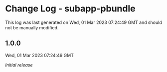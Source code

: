 # Change Log - subapp-pbundle

This log was last generated on Wed, 01 Mar 2023 07:24:49 GMT and should not be manually modified.

## 1.0.0
Wed, 01 Mar 2023 07:24:49 GMT

_Initial release_


